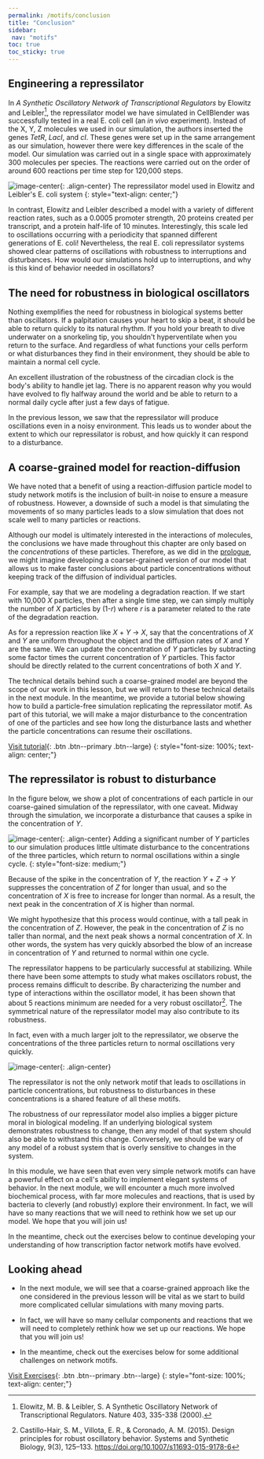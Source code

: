 ```yaml
---
permalink: /motifs/conclusion
title: "Conclusion"
sidebar:
 nav: "motifs"
toc: true
toc_sticky: true
---
```


## Engineering a repressilator

In *A Synthetic Oscillatory Network of Transcriptional Regulators* by Elowitz and Leibler[^oscillator], the repressilator model we have simulated in CellBlender was successfully tested in a real E. coli cell (an *in vivo* experiment). Instead of the X, Y, Z molecules we used in our simulation, the authors inserted the genes *TetR*, *LacI*, and *cI*. These genes were set up in the same arrangement as our simulation, however there were key differences in the scale of the model. Our simulation was carried out in a single space with approximately 300 molecules per species. The reactions were carried out on the order of around 600 reactions per time step for 120,000 steps.

![image-center](../assets/images/repressilator_ecoli.png){: .align-center}
The repressilator model used in Elowitz and Leibler's E. coli system
{: style="text-align: center;"}

In contrast, Elowitz and Leibler described a model with a variety of different reaction rates, such as a 0.0005 promoter strength, 20 proteins created per transcript, and a protein half-life of 10 minutes. Interestingly, this scale led to oscillations occurring with a periodicity that spanned different generations of E. coli! Nevertheless, the real E. coli repressilator systems showed clear patterns of oscillations with robustness to interruptions and disturbances. How would our simulations hold up to interruptions, and why is this kind of behavior needed in oscillators?   

## The need for robustness in biological oscillators

Nothing exemplifies the need for robustness in biological systems better than oscillators. If a palpitation causes your heart to skip a beat, it should be able to return quickly to its natural rhythm. If you hold your breath to dive underwater on a snorkeling tip, you shouldn't hyperventilate when you return to the surface. And regardless of what functions your cells perform or what disturbances they find in their environment, they should be able to maintain a normal cell cycle.

An excellent illustration of the robustness of the circadian clock is the body's ability to handle jet lag. There is no apparent reason why you would have evolved to fly halfway around the world and be able to return to a normal daily cycle after just a few days of fatigue.

In the previous lesson, we saw that the repressilator will produce oscillations even in a noisy environment. This leads us to wonder about the extent to which our repressilator is robust, and how quickly it can respond to a disturbance.

## A coarse-grained model for reaction-diffusion

We have noted that a benefit of using a reaction-diffusion particle model to study network motifs is the inclusion of built-in noise to ensure a measure of robustness. However, a downside of such a model is that simulating the movements of so many particles leads to a slow simulation that does not scale well to many particles or reactions.

Although our model is ultimately interested in the interactions of molecules, the conclusions we have made throughout this chapter are only based on the *concentrations* of these particles. Therefore, as we did in the [prologue](prologue), we might imagine developing a coarser-grained version of our model that allows us to make faster conclusions about particle concentrations without keeping track of the diffusion of individual particles.

For example, say that we are modeling a degradation reaction. If we start with 10,000 *X* particles, then after a single time step, we can simply multiply the number of *X* particles by (1-*r*) where *r* is a parameter related to the rate of the degradation reaction.

As for a repression reaction like *X* + *Y* → *X*, say that the concentrations of *X* and *Y* are uniform throughout the object and the diffusion rates of *X* and *Y* are the same. We can update the concentration of *Y* particles by subtracting some factor times the current concentration of *Y* particles. This factor should be directly related to the current concentrations of both *X* and *Y*.

The technical details behind such a coarse-grained model are beyond the scope of our work in this lesson, but we will return to these technical details in the next module. In the meantime, we provide a tutorial below showing how to build a particle-free simulation replicating the repressilator motif. As part of this tutorial, we will make a major disturbance to the concentration of one of the particles and see how long the disturbance lasts and whether the particle concentrations can resume their oscillations.

[Visit tutorial](tutorial_perturb){: .btn .btn--primary .btn--large}
{: style="font-size: 100%; text-align: center;"}

## The repressilator is robust to disturbance

In the figure below, we show a plot of concentrations of each particle in our coarse-gained simulation of the repressilator, with one caveat.  Midway through the simulation, we incorporate a disturbance that causes a spike in the concentration of *Y*.

![image-center](../assets/images/nf_sim_interrupted.PNG){: .align-center}
Adding a significant number of *Y* particles to our simulation produces little ultimate disturbance to the concentrations of the three particles, which return to normal oscillations within a single cycle.
{: style="font-size: medium;"}

Because of the spike in the concentration of *Y*, the reaction *Y* + *Z* → *Y* suppresses the concentration of *Z* for longer than usual, and so the concentration of *X* is free to increase for longer than normal. As a result, the next peak in the concentration of *X* is higher than normal.

We might hypothesize that this process would continue, with a tall peak in the concentration of *Z*. However, the peak in the concentration of *Z* is no taller than normal, and the next peak shows a normal concentration of *X*. In other words, the system has very quickly absorbed the blow of an increase in concentration of *Y* and returned to normal within one cycle.

The repressilator happens to be particularly successful at stabilizing. While there have been some attempts to study what makes oscillators robust, the process remains difficult to describe. By characterizing the number and type of interactions within the oscillator model, it has been shown that about 5 reactions minimum are needed for a very robust oscillator[^repress]. The symmetrical nature of the repressilator model may also contribute to its robustness.

In fact, even with a much larger jolt to the repressilator, we observe the concentrations of the three particles return to normal oscillations very quickly.

![image-center](../assets/images/nf_sim_interrupted_spike.PNG){: .align-center}

The repressilator is not the only network motif that leads to oscillations in particle concentrations, but robustness to disturbances in these concentrations is a shared feature of all these motifs.

The robustness of our repressilator model also implies a bigger picture moral in biological modeling. If an underlying biological system demonstrates robustness to change, then any model of that system should also be able to withstand this change. Conversely, we should be wary of any model of a robust system that is overly sensitive to changes in the system.

In this module, we have seen that even very simple network motifs can have a powerful effect on a cell's ability to implement elegant systems of behavior. In the next module, we will encounter a much more involved biochemical process, with far more molecules and reactions, that is used by bacteria to cleverly (and robustly) explore their environment. In fact, we will have so many reactions that we will need to rethink how we set up our model. We hope that you will join us!

In the meantime, check out the exercises below to continue developing your understanding of how transcription factor network motifs have evolved.

## Looking ahead

* In the next module, we will see that a coarse-grained approach like the one considered in the previous lesson will be vital as we start to build more complicated cellular simulations with many moving parts.

* In fact, we will have so many cellular components and reactions that we will need to completely rethink how we set up our reactions. We hope that you will join us!

* In the meantime, check out the exercises below for some additional challenges on network motifs.

[Visit Exercises](exercises){: .btn .btn--primary .btn--large}
{: style="font-size: 100%; text-align: center;"}


[^ffl]: Image adapted from Mangan, S., & Alon, U. (2003). Structure and function of the feed-forward loop network motif. Proceedings of the National Academy of Sciences of the United States of America, 100(21), 11980–11985. https://doi.org/10.1073/pnas.2133841100

[^oscillator]: Elowitz, M. B. & Leibler, S. A Synthetic Oscillatory Network of Transcriptional Regulators. Nature 403, 335-338 (2000).

[^repress]: Castillo-Hair, S. M., Villota, E. R., & Coronado, A. M. (2015). Design principles for robust oscillatory behavior. Systems and Synthetic Biology, 9(3), 125–133. https://doi.org/10.1007/s11693-015-9178-6
